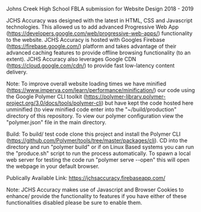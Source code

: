 Johns Creek High School FBLA submission for Website Design 2018 - 2019

JCHS Accuracy was designed with the latest in HTML, CSS and Javascript technologies. This allowed us to add advanced Progressive Web App (https://developers.google.com/web/progressive-web-apps/) functionality to the website. JCHS Accuracy is hosted with Googles Firebase (https://firebase.google.com/) platform and takes advantage of their advanced caching features to provide offline browsing functionality (to an extent). JCHS Accuracy also leverages Google CDN (https://cloud.google.com/cdn/) to provide fast low-latency content delivery. 

Note: To improve overall website loading times we have minified (https://www.imperva.com/learn/performance/minification/) our code using the Google Polymer CLI toolkit (https://polymer-library.polymer-project.org/3.0/docs/tools/polymer-cli) but have kept the code hosted here unminified (to view minified code enter into the "~/build/production" directory of this repository. To view our polymer configuration view the "polymer.json" file in the main directory.

Build: To build/ test code clone this project and install the Polymer CLI (https://github.com/Polymer/tools/tree/master/packages/cli). CD into the directory and run "polymer build" or if on Linux Based systems you can run the "produce.sh" script to run the process automatically. To spawn a local web server for testing the code run "polymer serve --open" this will open the webpage in your default browser.

Publically Available Link: https://jchsaccuracy.firebaseapp.com/

Note: JCHS Accuracy makes use of Javascript and Browser Cookies to enhance/ provide the functionality to features if you have either of these functionalities disabled please be sure to enable them.
